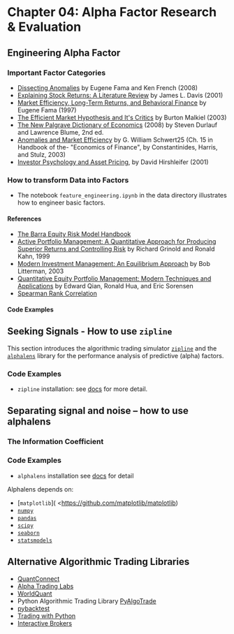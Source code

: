 # Chapter 04: Alpha Factor Research & Evaluation

## Engineering Alpha Factor

### Important Factor Categories

- [Dissecting Anomalies](http://schwert.ssb.rochester.edu/f532/ff_JF08.pdf) by Eugene Fama and Ken French (2008)
- [Explaining Stock Returns: A Literature Review](https://www.ifa.com/pdfs/explainingstockreturns.pdf) by James L. Davis (2001)
- [Market Efficiency, Long-Term Returns, and Behavioral Finance](https://papers.ssrn.com/sol3/papers.cfm?abstract_id=15108) by Eugene Fama (1997)
- [The Efficient Market Hypothesis and It's Critics](https://pubs.aeaweb.org/doi/pdf/10.1257/089533003321164958) by Burton Malkiel (2003)
- [The New Palgrave Dictionary of Economics](https://www.palgrave.com/us/book/9780333786765) (2008) by Steven Durlauf and Lawrence Blume, 2nd ed.
- [Anomalies and Market Efficiency](https://www.nber.org/papers/w9277.pdf) by G. William Schwert25 (Ch. 15 in Handbook of the- "Economics of Finance", by Constantinides, Harris, and Stulz, 2003)
- [Investor Psychology and Asset Pricing](https://papers.ssrn.com/sol3/papers.cfm?abstract_id=265132), by David Hirshleifer (2001)

### How to transform Data into Factors

- The notebook `feature_engineering.ipynb` in the data directory illustrates how to engineer basic factors.


#### References

- [The Barra Equity Risk Model Handbook](https://www.alacra.com/alacra/help/barra_handbook_GEM.pdf)
- [Active Portfolio Management: A Quantitative Approach for Producing Superior Returns and Controlling Risk](https://www.amazon.com/Active-Portfolio-Management-Quantitative-Controlling/dp/0070248826) by Richard Grinold and Ronald Kahn, 1999
- [Modern Investment Management: An Equilibrium Approach](https://www.amazon.com/Modern-Investment-Management-Equilibrium-Approach/dp/0471124109) by Bob Litterman, 2003
- [Quantitative Equity Portfolio Management: Modern Techniques and Applications](https://www.crcpress.com/Quantitative-Equity-Portfolio-Management-Modern-Techniques-and-Applications/Qian-Hua-Sorensen/p/book/9781584885580) by Edward Qian, Ronald Hua, and Eric Sorensen
- [Spearman Rank Correlation](https://statistics.laerd.com/statistical-guides/spearmans-rank-order-correlation-statistical-guide.php)

#### Code Examples

## Seeking Signals - How to use `zipline`

This section introduces the algorithmic trading simulator [`zipline`](http://www.zipline.io/index.html) and the [`alphalens`](http://quantopian.github.io/alphalens/) library for the performance analysis of predictive (alpha) factors.

### Code Examples
- `zipline` installation: see [docs](http://www.zipline.io/index.html) for more detail.

## Separating signal and noise – how to use alphalens

### The Information Coefficient

### Code Examples

- `alphalens` installation see [docs](http://quantopian.github.io/alphalens/) for detail

Alphalens depends on:

-  [`matplotlib`]( <https://github.com/matplotlib/matplotlib)
-  [`numpy`](https://github.com/numpy/numpy)
-  [`pandas`](https://github.com/pydata/pandas)
-  [`scipy`](https://github.com/scipy/scipy)
-  [`seaborn`](https://github.com/mwaskom/seaborn)
-  [`statsmodels`](https://github.com/statsmodels/statsmodels)


## Alternative Algorithmic Trading Libraries

- [QuantConnect](https://www.quantconnect.com/)
- [Alpha Trading Labs](https://www.alphalabshft.com/)
- [WorldQuant](https://www.worldquantvrc.com/en/cms/wqc/home/)
- Python Algorithmic Trading Library [PyAlgoTrade](http://gbeced.github.io/pyalgotrade/)
- [pybacktest](https://github.com/ematvey/pybacktest)
- [Trading with Python](http://www.tradingwithpython.com/)
- [Interactive Brokers](https://www.interactivebrokers.com/en/index.php?f=5041)
